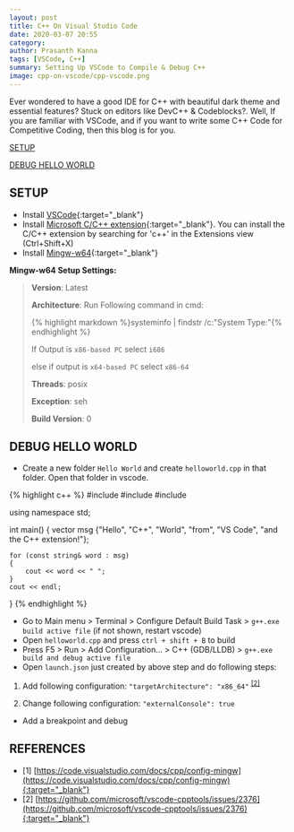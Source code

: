 ```yaml
---
layout: post
title: C++ On Visual Studio Code
date: 2020-03-07 20:55
category: 
author: Prasanth Kanna
tags: [VSCode, C++]
summary: Setting Up VSCode to Compile & Debug C++
image: cpp-on-vscode/cpp-vscode.png
---
```


Ever wondered to have a good IDE for C++ with beautiful dark theme and essential features? Stuck on editors like DevC++ & Codeblocks?. Well, If you are familiar with VSCode, and if you want to write some C++ Code for Competitive Coding, then this blog is for you.

[SETUP](#setup)

[DEBUG HELLO WORLD](#debug-hello-world)

## SETUP

* Install [VSCode](https://code.visualstudio.com/){:target="_blank"}
* Install [Microsoft C/C++ extension](https://marketplace.visualstudio.com/items?itemName=ms-vscode.cpptools){:target="_blank"}. You can install the C/C++ extension by searching for 'c++' in the Extensions view (Ctrl+Shift+X)
* Install [Mingw-w64](https://sourceforge.net/projects/mingw-w64/files/Toolchains%20targetting%20Win32/Personal%20Builds/mingw-builds/installer/mingw-w64-install.exe/download){:target="_blank"}

**Mingw-w64 Setup Settings:**

> **Version**: Latest
> 
> **Architecture**: Run Following command in cmd:
>
> {% highlight markdown %}systeminfo | findstr /c:"System Type:"{% endhighlight %}
> 
> If Output is `x86-based PC` select `i686`
>
> else if output is `x64-based PC` select `x86-64`
>
> **Threads**: posix
>
> **Exception**: seh
>
> **Build Version**: 0

## DEBUG HELLO WORLD

* Create a new folder `Hello World` and create `helloworld.cpp` in that folder. Open that folder in vscode.
  
{% highlight c++ %}
#include <iostream>
#include <vector>
#include <string>

using namespace std;

int main()
{
    vector<string> msg {"Hello", "C++", "World", "from", "VS Code", "and the C++ extension!"};

    for (const string& word : msg)
    {
        cout << word << " ";
    }
    cout << endl;
}
{% endhighlight %}

* Go to Main menu > Terminal > Configure Default Build Task > `g++.exe build active file` (if not shown, restart vscode)
* Open `helloworld.cpp` and press `ctrl + shift + B` to build
* Press F5 > Run > Add Configuration... > C++ (GDB/LLDB) > `g++.exe build and debug active file`
* Open `launch.json` just created by above step and do following steps:

1) Add following configuration: `"targetArchitecture": "x86_64"` <sup>[[2]](#references)</sup>

2) Change following configuration: `"externalConsole": true`

* Add a breakpoint and debug

## REFERENCES

* [1] [https://code.visualstudio.com/docs/cpp/config-mingw](https://code.visualstudio.com/docs/cpp/config-mingw){:target="_blank"}
* [2] [https://github.com/microsoft/vscode-cpptools/issues/2376](https://github.com/microsoft/vscode-cpptools/issues/2376){:target="_blank"}
